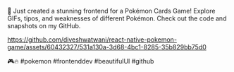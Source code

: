 🌟 Just created a stunning frontend for a Pokémon Cards Game! Explore GIFs, tipos, and weaknesses of different Pokémon. Check out the code and snapshots on my GitHub. 


https://github.com/diveshwatwani/react-native-pokemon-game/assets/60432327/531a130a-3d68-4bc1-8285-35b829bb75d0


🎮🔥 #pokemon #frontenddev #beautifulUI #github

